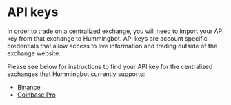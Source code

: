 # API keys

In order to trade on a centralized exchange, you will need to import your API key from that exchange to Hummingbot. API keys are account specific credentials that allow access to live information and trading outside of the exchange website.

Please see below for instructions to find your API key for the centralized exchanges that Hummingbot currently supports:

* [Binance](/connectors/binance)
* [Coinbase Pro](/connectors/coinbase)
